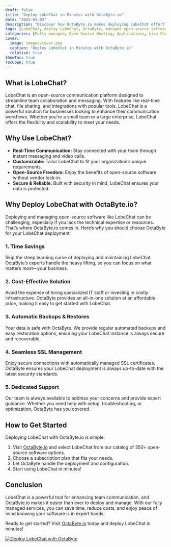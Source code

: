 ```yaml
---
draft: false
title: "Deploy LobeChat in Minutes with OctaByte.io"
date: "2025-03-03"
description: "Discover how OctaByte.io makes deploying LobeChat effortless. Learn what LobeChat is, why it’s a game-changer for communication, and how OctaByte’s fully managed services save you time, money, and effort."
tags: [LobeChat, deploy LobeChat, OctaByte, managed open-source software, LobeChat deployment, open-source communication tools, managed IT services, automatic backups, SSL management, cost-effective software solutions]
categories: [Fully managed, Open Source Hosting, Applications, Live Chat]
cover:
  image: images/cover.png
  caption: "Deploy LobeChat in Minutes with OctaByte.io"
  relative: true
ShowToc: true
TocOpen: true
---
```



## What is LobeChat?

LobeChat is an open-source communication platform designed to streamline team collaboration and messaging. With features like real-time chat, file sharing, and integrations with popular tools, LobeChat is a powerful solution for businesses looking to enhance their communication workflows. Whether you're a small team or a large enterprise, LobeChat offers the flexibility and scalability to meet your needs.

## Why Use LobeChat?

- **Real-Time Communication:** Stay connected with your team through instant messaging and video calls.  
- **Customizable:** Tailor LobeChat to fit your organization’s unique requirements.  
- **Open-Source Freedom:** Enjoy the benefits of open-source software without vendor lock-in.  
- **Secure & Reliable:** Built with security in mind, LobeChat ensures your data is protected.  

## Why Deploy LobeChat with OctaByte.io?

Deploying and managing open-source software like LobeChat can be challenging, especially if you lack the technical expertise or resources. That’s where OctaByte.io comes in. Here’s why you should choose OctaByte for your LobeChat deployment:

### 1. **Time Savings**  
Skip the steep learning curve of deploying and maintaining LobeChat. OctaByte’s experts handle the heavy lifting, so you can focus on what matters most—your business.

### 2. **Cost-Effective Solution**  
Avoid the expense of hiring specialized IT staff or investing in costly infrastructure. OctaByte provides an all-in-one solution at an affordable price, making it easy to get started with LobeChat.

### 3. **Automatic Backups & Restores**  
Your data is safe with OctaByte. We provide regular automated backups and easy restoration options, ensuring your LobeChat instance is always secure and recoverable.

### 4. **Seamless SSL Management**  
Enjoy secure connections with automatically managed SSL certificates. OctaByte ensures your LobeChat deployment is always up-to-date with the latest security standards.

### 5. **Dedicated Support**  
Our team is always available to address your concerns and provide expert guidance. Whether you need help with setup, troubleshooting, or optimization, OctaByte has you covered.

## How to Get Started

Deploying LobeChat with OctaByte.io is simple:  

1. Visit [OctaByte.io](https://octabyte.io) and select LobeChat from our catalog of 350+ open-source software options.  
2. Choose a subscription plan that fits your needs.  
3. Let OctaByte handle the deployment and configuration.  
4. Start using LobeChat in minutes!  

## Conclusion

LobeChat is a powerful tool for enhancing team communication, and OctaByte.io makes it easier than ever to deploy and manage. With our fully managed services, you can save time, reduce costs, and enjoy peace of mind knowing your software is in expert hands.  

Ready to get started? Visit [OctaByte.io](https://octabyte.io) today and deploy LobeChat in minutes!

[![Deploy LobeChat with OctaByte](/images/deploy-on-octabyte.png)](https://octabyte.io/fully-managed-open-source-services/applications/live-chat/lobechat)